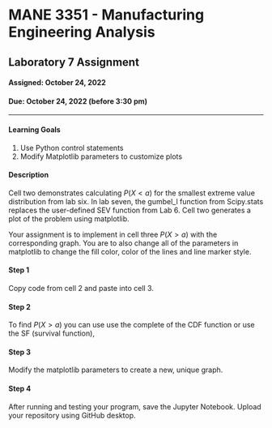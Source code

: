 # MANE 3351 - Manufacturing Engineering Analysis

## Laboratory 7 Assignment

#### Assigned: October 24, 2022

#### Due: October 24, 2022 (before 3:30 pm)

---

#### Learning Goals

1.  Use Python control statements
2. Modify Matplotlib parameters to customize plots

#### Description

Cell two demonstrates calculating $P(X<a)$ for the smallest extreme value distribution from lab six. In lab seven, the gumbel_l function from Scipy.stats replaces the user-defined SEV function from Lab 6. Cell two generates a plot of the problem using matplotlib.

Your assignment is to implement in cell three $P(X>a)$ with the corresponding graph. You are to also change all of the parameters in matplotlib to change the fill color, color of the lines and line marker style.


#### Step 1

Copy code from cell 2 and paste into cell 3.

#### Step 2

To find $P(X>a)$ you can use use the complete of the CDF function or use the SF (survival function),

#### Step 3

Modify the matplotlib parameters to create a new, unique graph.

#### Step 4

After running and testing your program, save the Jupyter Notebook. Upload your repository using GitHub desktop.